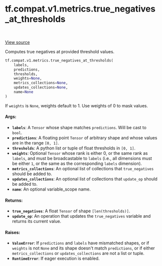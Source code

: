 <div itemscope itemtype="http://developers.google.com/ReferenceObject">
<meta itemprop="name" content="tf.compat.v1.metrics.true_negatives_at_thresholds" />
<meta itemprop="path" content="Stable" />
</div>

# tf.compat.v1.metrics.true_negatives_at_thresholds

<!-- Insert buttons -->

<table class="tfo-notebook-buttons tfo-api" align="left">
</table>

<a target="_blank" href="/code/stable/tensorflow/python/ops/metrics_impl.py">View source</a>



<!-- Start diff -->
Computes true negatives at provided threshold values.

``` python
tf.compat.v1.metrics.true_negatives_at_thresholds(
    labels,
    predictions,
    thresholds,
    weights=None,
    metrics_collections=None,
    updates_collections=None,
    name=None
)
```



<!-- Placeholder for "Used in" -->

If `weights` is `None`, weights default to 1. Use weights of 0 to mask values.

#### Args:


* <b>`labels`</b>: A `Tensor` whose shape matches `predictions`. Will be cast to
  `bool`.
* <b>`predictions`</b>: A floating point `Tensor` of arbitrary shape and whose values
  are in the range `[0, 1]`.
* <b>`thresholds`</b>: A python list or tuple of float thresholds in `[0, 1]`.
* <b>`weights`</b>: Optional `Tensor` whose rank is either 0, or the same rank as
  `labels`, and must be broadcastable to `labels` (i.e., all dimensions must
  be either `1`, or the same as the corresponding `labels` dimension).
* <b>`metrics_collections`</b>: An optional list of collections that `true_negatives`
  should be added to.
* <b>`updates_collections`</b>: An optional list of collections that `update_op` should
  be added to.
* <b>`name`</b>: An optional variable_scope name.


#### Returns:


* <b>`true_negatives`</b>:  A float `Tensor` of shape `[len(thresholds)]`.
* <b>`update_op`</b>: An operation that updates the `true_negatives` variable and
  returns its current value.


#### Raises:


* <b>`ValueError`</b>: If `predictions` and `labels` have mismatched shapes, or if
  `weights` is not `None` and its shape doesn't match `predictions`, or if
  either `metrics_collections` or `updates_collections` are not a list or
  tuple.
* <b>`RuntimeError`</b>: If eager execution is enabled.